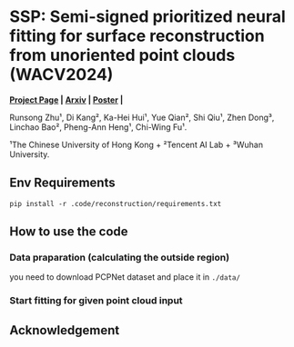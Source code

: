 <!-- > SSP: Semi-signed prioritized neural fitting for surface reconstruction\\ from unoriented point clouds<br>
> Runsong Zhu¹, Di Kang², Ka-Hei Hui¹, Yue Qian², Shi Qiu¹, Zhen Dong³, Linchao Bao², Pheng-Ann Heng¹, Chi-Wing Fu¹ <br>
> [Project Page](https://runsong123.github.io/SSP/)
¹The Chinese University of Hong Kong + ²Tencent AI Lab + ³Wuhan University.
Under construction ... -->


# SSP: Semi-signed prioritized neural fitting for surface reconstruction from unoriented point clouds (WACV2024)

**[Project Page](https://runsong123.github.io/SSP/) | [Arxiv](https://arxiv.org/abs/2206.06715) |  [Poster](https://runsong123.github.io/SSP/) |**

Runsong Zhu¹, Di Kang², Ka-Hei Hui¹, Yue Qian², Shi Qiu¹, Zhen Dong³, Linchao Bao², Pheng-Ann Heng¹, Chi-Wing Fu¹.

¹The Chinese University of Hong Kong + ²Tencent AI Lab + ³Wuhan University.


## Env Requirements
```
pip install -r .code/reconstruction/requirements.txt
```


## How to use the code


### Data praparation (calculating the outside region)

you need to download PCPNet dataset and place it in ```./data/```

###  Start fitting for given point cloud input


## Acknowledgement

